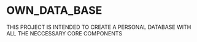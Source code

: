 # OWN_DATA_BASE
THIS PROJECT IS INTENDED TO CREATE A PERSONAL DATABASE WITH ALL THE NECCESSARY CORE COMPONENTS

